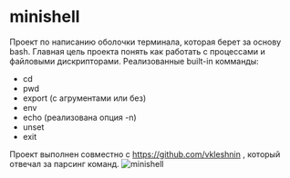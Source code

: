 # minishell
Проект по написанию оболочки терминала, которая берет за основу bash.
Главная цель проекта понять как работать с процессами и файловыми дискрипторами.
Реализованные built-in комманды:
- cd
- pwd
- export (с агрументами или без)
- env
- echo (реализована опция -n)
- unset
- exit

Проект выполнен совместно с https://github.com/vkleshnin , который отвечал за парсинг команд.
![minishell](https://user-images.githubusercontent.com/90697062/172835950-70b61825-3a86-4694-97a8-4640ea00eec0.gif)
